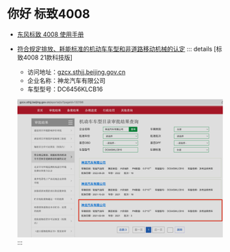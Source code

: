 # 你好 标致4008

- [东风标致 4008 使用手册](https://www.peugeot.com.cn/uploadfile/att/4008handbook.pdf)
- [符合规定排放、耗能标准的机动车车型和非道路移动机械的认定](http://gzcx.sthjj.beijing.gov.cn/eportal/ui?pageId=132198)
    ::: details [标致4008 21款科技版]
    - 访问地址：[gzcx.sthjj.beijing.gov.cn](http://gzcx.sthjj.beijing.gov.cn/eportal/ui?pageId=132198)
    - 企业名称：神龙汽车有限公司
    - 车型型号：DC6456KLCB16

    ![](public/images/emission-standards.png)
    :::